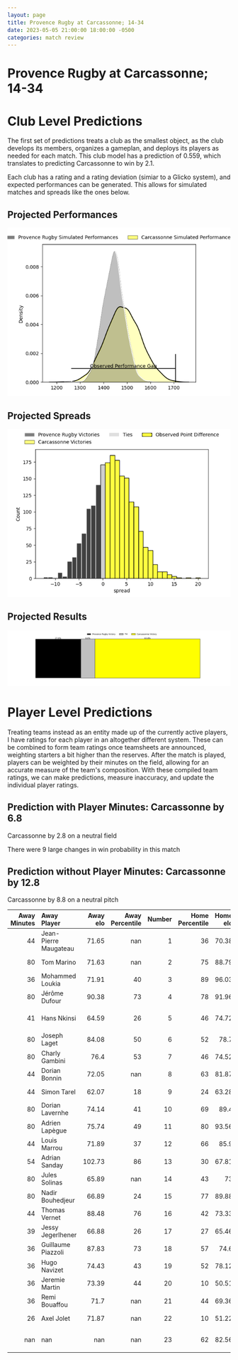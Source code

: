 ```yaml
---  
layout: page  
title: Provence Rugby at Carcassonne; 14-34  
date: 2023-05-05 21:00:00 18:00:00 -0500  
categories: match review  
---
```

# Provence Rugby at Carcassonne; 14-34

# Club Level Predictions


The first set of predictions treats a club as the smallest object, as the club develops its members, organizes a gameplan, and deploys its players as needed for each match. This club model has a prediction of 0.559, which translates to predicting Carcassonne to win by 2.1.

Each club has a rating and a rating deviation (simiar to a Glicko system), and expected performances can be generated. This allows for simulated matches and spreads like the ones below.
## Projected Performances


![Projected Performances](plots/performances_2023-05-05-Carcassonne-ProvenceRugby.png)
## Projected Spreads


![Projected Spreads](plots/spreads_2023-05-05-Carcassonne-ProvenceRugby.png)
## Projected Results


![Projected Results](plots/resultbar_2023-05-05-Carcassonne-ProvenceRugby.png)
# Player Level Predictions


Treating teams instead as an entity made up of the currently active players, I have ratings for each player in an altogether different system. These can be combined to form team ratings once teamsheets are announced, weighting starters a bit higher than the reserves. After the match is played, players can be weighted by their minutes on the field, allowing for an accurate measure of the team's composition. With these compiled team ratings, we can make predictions, measure inaccuracy, and update the individual player ratings.
## Prediction with Player Minutes: Carcassonne by 6.8


Carcassonne by 2.8 on a neutral field

There were 9 large changes in win probability in this match
## Prediction without Player Minutes: Carcassonne by 12.8


Carcassonne by 8.8 on a neutral pitch



|   Away Minutes | Away Player           |   Away elo |   Away Percentile |   Number |   Home Percentile |   Home elo | Home Player              |   Home Minutes |
|---------------:|:----------------------|-----------:|------------------:|---------:|------------------:|-----------:|:-------------------------|---------------:|
|             44 | Jean-Pierre Maugateau |      71.65 |               nan |        1 |                36 |      70.38 | Sami Mavinga             |             54 |
|             80 | Tom Marino            |      71.63 |               nan |        2 |                75 |      88.79 | Raphaël Carbou           |             44 |
|             36 | Mohammed Loukia       |      71.91 |                40 |        3 |                89 |      96.03 | Jérémy Boyadjis          |             41 |
|             80 | Jérôme Dufour         |      90.38 |                73 |        4 |                78 |      91.96 | Romain Manchia           |             42 |
|             41 | Hans Nkinsi           |      64.59 |                26 |        5 |                46 |      74.72 | Rynard Ligtoring Landman |             80 |
|             80 | Joseph Laget          |      84.08 |                50 |        6 |                52 |      78.7  | Étienne Herjean          |             80 |
|             80 | Charly Gambini        |      76.4  |                53 |        7 |                46 |      74.52 | Aaron Carroll            |             66 |
|             44 | Dorian Bonnin         |      72.05 |               nan |        8 |                63 |      81.87 | Pierre Reynaud           |             54 |
|             44 | Simon Tarel           |      62.07 |                18 |        9 |                24 |      63.28 | Samuel Marques           |             80 |
|             80 | Dorian Lavernhe       |      74.14 |                41 |       10 |                69 |      89.4  | Baptiste Mouchous        |             50 |
|             80 | Adrien Lapègue        |      75.74 |                49 |       11 |                80 |      93.56 | Léo Darrelatour          |             56 |
|             44 | Louis Marrou          |      71.89 |                37 |       12 |                66 |      85.9  | Jordan Puletua           |             80 |
|             54 | Adrian Sanday         |     102.73 |                86 |       13 |                30 |      67.81 | Pierre Aguillon          |             80 |
|             80 | Jules Solinas         |      65.89 |               nan |       14 |                43 |      73    | Maxime Marty             |             80 |
|             80 | Nadir Bouhedjeur      |      66.89 |                24 |       15 |                77 |      89.88 | Clément Clavières        |             80 |
|             44 | Thomas Vernet         |      88.48 |                76 |       16 |                42 |      73.33 | Vakhtangi Akhobadze      |             39 |
|             39 | Jessy Jegerlhener     |      66.88 |                26 |       17 |                27 |      65.46 | Simon Meka               |             38 |
|             36 | Guillaume Piazzoli    |      87.83 |                73 |       18 |                57 |      74.6  | Luka Petriashvili        |             36 |
|             36 | Hugo Navizet          |      74.43 |                43 |       19 |                52 |      78.12 | Christopher Hilsenbeck   |             30 |
|             36 | Jeremie Martin        |      73.39 |                44 |       20 |                10 |      50.51 | Jules Martinez           |             26 |
|             36 | Remi Bouaffou         |      71.7  |               nan |       21 |                44 |      69.36 | Connor Sa                |             26 |
|             26 | Axel Jolet            |      71.87 |               nan |       22 |                10 |      51.22 | Damien Añon              |             24 |
|            nan | nan                   |     nan    |               nan |       23 |                62 |      82.56 | Brieuc Plessis Couillaud |             14 |

